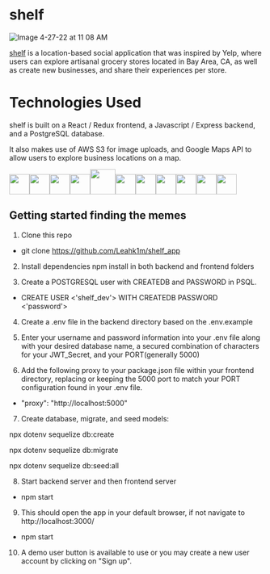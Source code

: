# shelf

![Image 4-27-22 at 11 08 AM](https://user-images.githubusercontent.com/86897050/167748903-280c8c35-733a-4185-b304-5f3708427a5d.jpg)

[shelf](https://shelf-checkout.herokuapp.com/) is a location-based social application that was inspired by Yelp, where users can explore artisanal grocery stores located in Bay Area, CA, as well as create new businesses, and share their experiences per store.

# Technologies Used

shelf is built on a React / Redux frontend, a Javascript / Express backend, and a PostgreSQL database.

It also makes use of AWS S3 for image uploads, and Google Maps API to allow users to explore business locations on a map.

<img  src="https://cdn.jsdelivr.net/gh/devicons/devicon/icons/javascript/javascript-original.svg"  height=40/><img src="https://cdn.jsdelivr.net/gh/devicons/devicon/icons/react/react-original.svg" height=40/><img src="https://cdn.jsdelivr.net/gh/devicons/devicon/icons/redux/redux-original.svg" height=40/><img src="https://cdn.jsdelivr.net/gh/devicons/devicon/icons/nodejs/nodejs-plain-wordmark.svg" height=40/><img src="https://cdn.jsdelivr.net/gh/devicons/devicon/icons/express/express-original-wordmark.svg" height=50/><img  src="https://cdn.jsdelivr.net/gh/devicons/devicon/icons/postgresql/postgresql-original.svg"  height=40/><img  src="https://cdn.jsdelivr.net/gh/devicons/devicon/icons/sequelize/sequelize-original.svg"  height=40/><img  src="https://cdn.jsdelivr.net/gh/devicons/devicon/icons/css3/css3-original.svg"  height=40/><img  src="https://cdn.jsdelivr.net/gh/devicons/devicon/icons/html5/html5-original.svg"  height=40/><img  src="https://cdn.jsdelivr.net/gh/devicons/devicon/icons/git/git-original.svg"  height=40/><img  src="https://cdn.jsdelivr.net/gh/devicons/devicon/icons/vscode/vscode-original.svg"  height=40/>

## Getting started finding the memes

1. Clone this repo
  * git clone https://github.com/Leahk1m/shelf_app

2. Install dependencies
   npm install in both backend and frontend folders
      

3. Create a POSTGRESQL user with CREATEDB and PASSWORD in PSQL.
  * CREATE USER <'shelf_dev'> WITH CREATEDB PASSWORD <'password'>

4. Create a .env file in the backend directory based on the .env.example

5. Enter your username and password information into your .env file along with your desired database name, a
   secured combination of characters for your JWT_Secret, and your PORT(generally 5000)

6. Add the following proxy to your package.json file within your frontend directory, replacing or
   keeping the 5000 port to match your PORT configuration found in your .env file.
  * "proxy": "http://localhost:5000"

7. Create database, migrate, and seed models:

  npx dotenv sequelize db:create
   
  npx dotenv sequelize db:migrate
   
  npx dotenv sequelize db:seed:all
   

8. Start backend server and then frontend server
  * npm start

9. This should open the app in your default browser, if not navigate to http://localhost:3000/
  * npm start

10. A demo user button is available to use or you may create a new user account by clicking on "Sign up".
